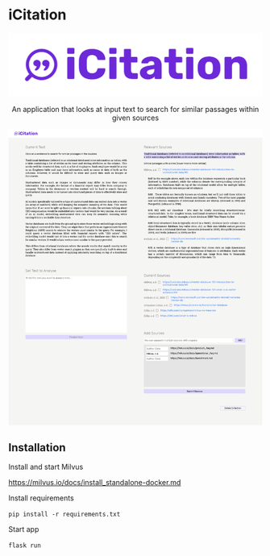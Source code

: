 # iCitation

![iCitation banner](static/banner.png)

<p align="center">
An application that looks at input text to search for similar passages within given sources
</p>

![iCitation screenshot](images/full_page_screenshot.png)

## Installation

Install and start Milvus

https://milvus.io/docs/install_standalone-docker.md

Install requirements

`pip install -r requirements.txt`

Start app

`flask run`